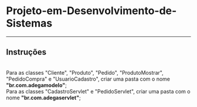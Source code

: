 # Projeto-em-Desenvolvimento-de-Sistemas
<hr>
<h2>Instruções</h2><br>
Para as classes "Cliente", "Produto", "Pedido", "ProdutoMostrar", "PedidoCompra" e "UsuarioCadastro", criar uma pasta com o nome <b>"br.com.adegamodelo"</b>;<br>
Para as classes "CadastroServlet" e "PedidoServlet", criar uma pasta com o nome <b>"br.com.adegaservlet"</b>;<br>
